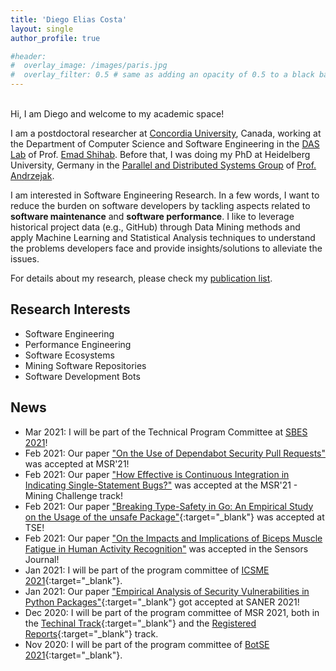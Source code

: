 ```yaml
---
title: 'Diego Elias Costa'
layout: single
author_profile: true

#header:
#  overlay_image: /images/paris.jpg
#  overlay_filter: 0.5 # same as adding an opacity of 0.5 to a black background
---
```


<br>
Hi, I am Diego and welcome to my academic space!

I am a postdoctoral researcher at [Concordia University](https://www.concordia.ca/), Canada, working at the Department of Computer Science and Software Engineering in the [DAS Lab](http://das.encs.concordia.ca/) of Prof. [Emad Shihab](http://das.encs.concordia.ca/members/emad-shihab/). Before that, I was doing my PhD at Heidelberg University, Germany in the [Parallel and Distributed Systems Group](https://pvs.ifi.uni-heidelberg.de/home/) of [Prof. Andrzejak](https://pvs.ifi.uni-heidelberg.de/team/aa/). 


I am interested in Software Engineering Research. In a few words, I want to reduce the burden on software developers by tackling aspects related to **software maintenance** and **software performance**. 
I like to leverage historical project data (e.g., GitHub) through Data Mining methods and apply Machine Learning and Statistical Analysis techniques to understand the problems developers face and provide insights/solutions to alleviate the issues. 

For details about my research, please check my [publication list](/publications/).

## Research Interests

- Software Engineering
- Performance Engineering
- Software Ecosystems
- Mining Software Repositories
- Software Development Bots

## News

- Mar 2021: I will be part of the Technical Program Committee at [SBES 2021](http://cbsoft2021.joinville.udesc.br/sbes-pesquisa.php)!  
- Feb 2021: Our paper ["On the Use of Dependabot Security Pull Requests"](https://www.researchgate.net/publication/349641251) was accepted at MSR'21!
- Feb 2021: Our paper ["How Effective is Continuous Integration in Indicating Single-Statement Bugs?"](https://www.researchgate.net/publication/349895921) was accepted at the MSR'21 - Mining Challenge track!
- Feb 2021: Our paper ["Breaking Type-Safety in Go: An Empirical Study on the Usage of the unsafe Package"](https://www.researchgate.net/publication/348973245){:target="_blank"} was accepted at TSE! 
- Feb 2021: Our paper ["On the Impacts and Implications of Biceps Muscle Fatigue in Human Activity Recognition"](https://www.mdpi.com/1424-8220/21/4/1070) was accepted in the Sensors Journal! 
- Jan 2021: I will be part of the program committee of [ICSME 2021](https://icsme2021.github.io/){:target="_blank"}.
- Jan 2021: Our paper ["Empirical Analysis of Security Vulnerabilities in Python Packages"](https://twitter.com/DiegoEliasCosta/status/1348684828913369088){:target="_blank"} got accepted at SANER 2021!
- Dec 2020: I will be part of the program committee of MSR 2021, both in the [Techinal Track](https://2021.msrconf.org/committee/msr-2021-technical-papers-program-committee){:target="_blank"} and the [Registered Reports](https://2021.msrconf.org/committee/msr-2021-registered-reports-program-committee){:target="_blank"} track.
- Nov 2020: I will be part of the program committee of [BotSE 2021](http://botse.org/){:target="_blank"}. 


